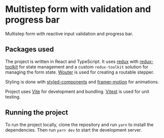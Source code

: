 # Multistep form with validation and progress bar

Multistep form with reactive input validation and progress bar.

## Packages used


The project is written in React and TypeScript. It uses [redux](https://redux.js.org/) with [redux-toolkit](https://redux-toolkit.js.org/) for state management and a custom `redux-toolkit` solution for managing the form state. [Wouter](https://github.com/molefrog/wouter) is used for creating a routable stepper.

Styling is done with [styled-components](https://styled-components.com/) and [framer-motion](https://www.framer.com/motion/) for animations.

Project uses [Vite](https://vitejs.dev/) for development and bundling. [Vitest](https://vitest.dev/) is used for unit testing.

## Running the project

To run the project locally, clone the repository and run `yarn` to install the dependencies. Then run `yarn dev` to start the development server.
